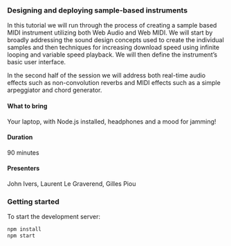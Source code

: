 ### Designing and deploying sample-based instruments

In this tutorial we will run through the process of creating a sample based MIDI instrument utilizing both Web Audio and Web MIDI. We will start by broadly addressing the sound design concepts used to create the individual samples and then techniques for increasing download speed using infinite looping and variable speed playback. We will then define the instrument’s basic user interface.

In the second half of the session we will address both real-time audio effects such as non-convolution reverbs and MIDI effects such as a simple arpeggiator and chord generator.

#### What to bring
Your laptop, with Node.js installed, headphones and a mood for jamming!

#### Duration
90 minutes

#### Presenters
John Ivers, Laurent Le Graverend, Gilles Piou

### Getting started

To start the development server:

```sh
npm install
npm start
```
